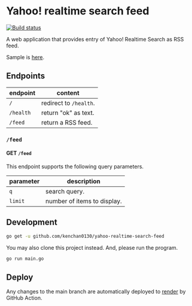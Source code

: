 # Yahoo! realtime search feed

[![Build status][github-actions-image]][github-actions-url]

[github-actions-image]: https://github.com/kenchan0130/yahoo-realtime-search-feed/workflows/CI/badge.svg
[github-actions-url]: https://github.com/kenchan0130/yahoo-realtime-search-feed/actions?query=workflow%3A%22CI%22

A web application that provides entry of Yahoo! Realtime Search as RSS feed.

Sample is [here](https://yahoo-realtime-search-feed.onrender.com/).

## Endpoints

| endpoint  | content                |
|-----------|------------------------|
| `/`       | redirect to `/health`. |
| `/health` | return "ok" as text.   |
| `/feed`   | return a RSS feed.     |

### `/feed`

#### GET `/feed`

This endpoint supports the following query parameters.

| parameter | description                 |
|-----------|-----------------------------|
| `q`       | search query.               |
| `limit`   | number of items to display. |

## Development

```sh
go get -u github.com/kenchan0130/yahoo-realtime-search-feed
```

You may also clone this project instead.
And, please run the program.

```sh
go run main.go
```

## Deploy

Any changes to the main branch are automatically deployed to [render](https://render.com/) by GitHub Action.
